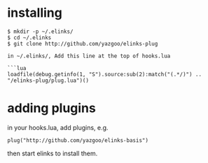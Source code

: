 # installing

```
$ mkdir -p ~/.elinks/
$ cd ~/.elinks
$ git clone http://github.com/yazgoo/elinks-plug

in ~/.elinks/, Add this line at the top of hooks.lua

```lua
loadfile(debug.getinfo(1, "S").source:sub(2):match("(.*/)") .. "/elinks-plug/plug.lua")()
```

# adding plugins

in your hooks.lua, add plugins, e.g.

```
plug("http://github.com/yazgoo/elinks-basis")
```

then start elinks to install them.
